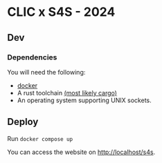 # CLIC x S4S - 2024

## Dev

### Dependencies

You will need the following:

- [docker](https://www.docker.com/get-started/)
- A rust toolchain [(most likely cargo)](https://github.com/rust-lang/cargo)
- An operating system supporting UNIX sockets.

## Deploy

Run `docker compose up`

You can access the website on <http://localhost/s4s>.
